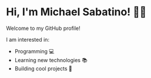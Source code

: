 # Hi, I'm Michael Sabatino! 👋🏻

Welcome to my GitHub profile!

I am interested in:

* Programming 💻
* Learning new technologies 📚
* Building cool projects 🚀
